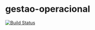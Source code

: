 # gestao-operacional

[![Build Status](https://travis-ci.org/Duukaa/gestao-operacional.svg?branch=master)](https://travis-ci.org/Duukaa/gestao-operacional)
